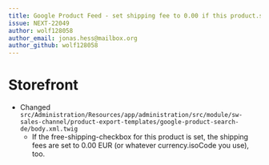 ```yaml
---
title: Google Product Feed - set shipping fee to 0.00 if this product.shippingFree checkbox is set.
issue: NEXT-22049
author: wolf128058
author_email: jonas.hess@mailbox.org
author_github: wolf128058
---
```

# Storefront
* Changed `src/Administration/Resources/app/administration/src/module/sw-sales-channel/product-export-templates/google-product-search-de/body.xml.twig`
  * If the free-shipping-checkbox for this product is set, the shipping fees are set to 0.00 EUR (or whatever currency.isoCode you use), too.
